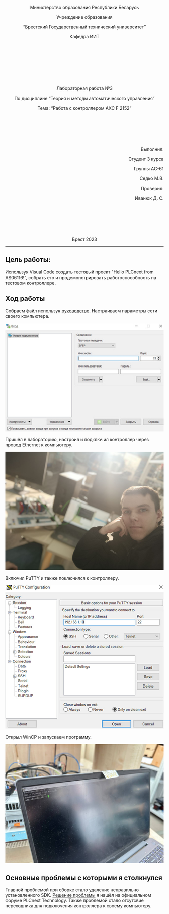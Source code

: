 
<p align="center"> Министерство образования Республики Беларусь</p>
<p align="center"> Учреждение образования</p>
<p align="center"> “Брестский Государственный технический университет”</p>
<p align="center"> Кафедра ИИТ</p>
<br><br><br><br><br><br><br>
<p align="center"> Лабораторная работа №3</p>
<p align="center"> По дисциплине “Теория и методы автоматического управления”</p>
<p align="center"> Тема: “Работа с контроллером AXC F 2152”</p>
<br><br><br><br><br>
<p align="right"> Выполнил:</p>
<p align="right"> Студент 3 курса</p>
<p align="right"> Группы АС-61</p>
<p align="right"> Седко М.В.</p>
<p align="right"> Проверил:</p>
<p align="right"> Иванюк Д. С.</p>
<br><br><br><br><br>
<p align="center"> Брест 2023</p>

---


## Цель работы:  
 Используя Visual Code создать тестовый проект "Hello PLCnext from AS06116!", собрать его и продемонстрировать работоспособность на тестовом контроллере.
## Ход работы
 Собраем файл используя [руководство](https://github.com/savushkin-r-d/PLCnext-howto/tree/master/HowTo%20build%20program%20Hello%20PLCnext). Настраиваем параметры сети своего компьютера.

 ![](images/Connection1.jpg)

 Пришёл в лабораторию, настроил и подключил контроллер через провод Ethernet к компьютеру.

![](images/MeInLab.jpg)

 Включил PuTTY и также поключился к контроллеру.

![](images/Connection2.jpg)

 Открыл WinCP и запускаем программу.

![](images/ProgramWorking.jpg)

## Основные проблемы с которыми я столкнулся
 Главной проблемой при сборке стало удаление неправильно установленного SDK. [Решение проблемы](https://www.plcnext-community.net/forum/#/discussion/2428/i-encountered-an-error-when-creating-a-visualstudio-project-plcnext) я нашёл на официальном форуме PLCnext Technology. Также проблемой стало отсутсвие переходника для подключения контроллера к своему компьютеру.
